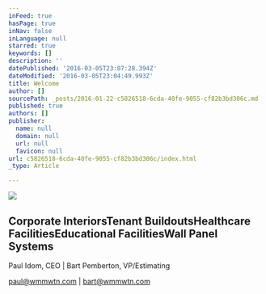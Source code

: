 ```yaml
---
inFeed: true
hasPage: true
inNav: false
inLanguage: null
starred: true
keywords: []
description: ''
datePublished: '2016-03-05T23:07:28.394Z'
dateModified: '2016-03-05T23:04:49.993Z'
title: Welcome
author: []
sourcePath: _posts/2016-01-22-c5826518-6cda-40fe-9055-cf82b3bd306c.md
published: true
authors: []
publisher:
  name: null
  domain: null
  url: null
  favicon: null
url: c5826518-6cda-40fe-9055-cf82b3bd306c/index.html
_type: Article

---
```

![](https://the-grid-user-content.s3-us-west-2.amazonaws.com/bbda05a8-d118-4f7a-bf4d-ae327396865d.png)

## Corporate InteriorsTenant BuildoutsHealthcare FacilitiesEducational FacilitiesWall Panel Systems

Paul Idom, CEO                           |                            Bart Pemberton, VP/Estimating

paul@wmmwtn.com                |                            bart@wmmwtn.com